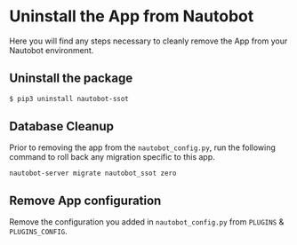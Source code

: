 # Uninstall the App from Nautobot

Here you will find any steps necessary to cleanly remove the App from your Nautobot environment.

## Uninstall the package

```bash
$ pip3 uninstall nautobot-ssot
```

## Database Cleanup

Prior to removing the app from the `nautobot_config.py`, run the following command to roll back any migration specific to this app.

```shell
nautobot-server migrate nautobot_ssot zero
```

## Remove App configuration

Remove the configuration you added in `nautobot_config.py` from `PLUGINS` & `PLUGINS_CONFIG`.
